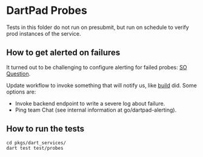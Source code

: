 # DartPad Probes

Tests in this folder do not run on presubmit, but run on schedule
to verify prod instances of the service.

## How to get alerted on failures

It turned out to be challenging to configure alerting for failed probes: [SO Question](https://stackoverflow.com/questions/79622510/how-to-find-out-why-i-am-not-getting-notifications-about-failed-workflow).

Update workflow to invoke something that will notify us, like
[build](https://github.com/dart-lang/build/blob/836f5458f0f73d3d93360666dca584f7d2794141/mono_repo.yaml#L12)
did. Some options are:

- Invoke backend endpoint to write a severe log about failure.
- Ping team Chat (see internal information at go/dartpad-alerting).

## How to run the tests

```
cd pkgs/dart_services/
dart test test/probes
```
